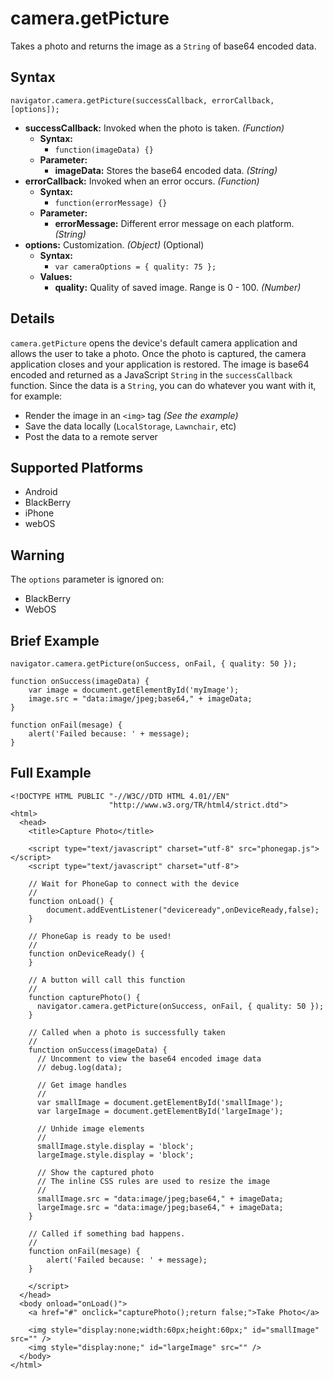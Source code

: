 camera.getPicture
=================

Takes a photo and returns the image as a `String` of base64 encoded data.

Syntax
------

    navigator.camera.getPicture(successCallback, errorCallback, [options]);

* __successCallback:__ Invoked when the photo is taken. _(Function)_
    * __Syntax:__
        * `function(imageData) {}`
    * __Parameter:__
        * __imageData:__ Stores the base64 encoded data. _(String)_
* __errorCallback:__ Invoked when an error occurs. _(Function)_
    * __Syntax:__
        * `function(errorMessage) {}`
    * __Parameter:__
        * __errorMessage:__ Different error message on each platform. _(String)_
* __options:__ Customization. _(Object)_ (Optional)
    * __Syntax:__
        * `var cameraOptions = { quality: 75 };`
    * __Values:__
        * __quality:__ Quality of saved image. Range is 0 - 100. _(Number)_

Details
-------

`camera.getPicture` opens the device's default camera application and allows the user to take a photo. Once the photo is captured, the camera application closes and your application is restored. The image is base64 encoded and returned as a JavaScript `String` in the `successCallback` function. Since the data is a `String`, you can do whatever you want with it, for example:

- Render the image in an `<img>` tag _(See the example)_
- Save the data locally (`LocalStorage`, `Lawnchair`, etc)
- Post the data to a remote server

Supported Platforms
-------------------

- Android
- BlackBerry
- iPhone
- webOS

Warning
-------

The `options` parameter is ignored on:

- BlackBerry
- WebOS

Brief Example
-------------

    navigator.camera.getPicture(onSuccess, onFail, { quality: 50 }); 

    function onSuccess(imageData) {
	    var image = document.getElementById('myImage');
        image.src = "data:image/jpeg;base64," + imageData;
    }

	function onFail(mesage) {
		alert('Failed because: ' + message);
	}

Full Example
------------

    <!DOCTYPE HTML PUBLIC "-//W3C//DTD HTML 4.01//EN"
                          "http://www.w3.org/TR/html4/strict.dtd">
    <html>
      <head>
    	<title>Capture Photo</title>

    	<script type="text/javascript" charset="utf-8" src="phonegap.js"></script>
        <script type="text/javascript" charset="utf-8">
	
	    // Wait for PhoneGap to connect with the device
	    //
    	function onLoad() {
    		document.addEventListener("deviceready",onDeviceReady,false);
    	}
	
    	// PhoneGap is ready to be used!
    	//
    	function onDeviceReady() {
    	}
	
	    // A button will call this function
	    //
    	function capturePhoto() {
          navigator.camera.getPicture(onSuccess, onFail, { quality: 50 }); 
    	}

        // Called when a photo is successfully taken
        //
        function onSuccess(imageData) {
    	  // Uncomment to view the base64 encoded image data
          // debug.log(data);
	  
    	  // Get image handles
    	  //
    	  var smallImage = document.getElementById('smallImage');
    	  var largeImage = document.getElementById('largeImage');
	  
    	  // Unhide image elements
    	  //
    	  smallImage.style.display = 'block';
    	  largeImage.style.display = 'block';
	  
    	  // Show the captured photo
    	  // The inline CSS rules are used to resize the image
    	  //
          smallImage.src = "data:image/jpeg;base64," + imageData;
    	  largeImage.src = "data:image/jpeg;base64," + imageData;
        }
	
	    // Called if something bad happens.
	    // 
    	function onFail(mesage) {
    		alert('Failed because: ' + message);
    	}

        </script>
      </head>
      <body onload="onLoad()">
    	<a href="#" onclick="capturePhoto();return false;">Take Photo</a>
    	
    	<img style="display:none;width:60px;height:60px;" id="smallImage" src="" />
    	<img style="display:none;" id="largeImage" src="" />
      </body>
    </html>
